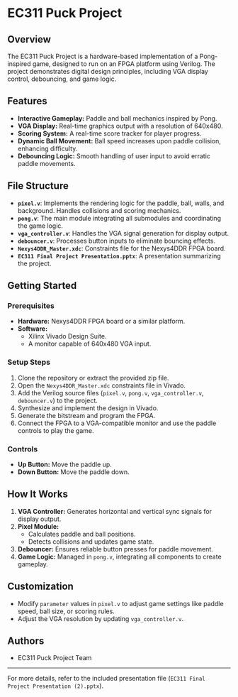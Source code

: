 
# EC311 Puck Project

## Overview
The EC311 Puck Project is a hardware-based implementation of a Pong-inspired game, designed to run on an FPGA platform using Verilog. The project demonstrates digital design principles, including VGA display control, debouncing, and game logic.

## Features
- **Interactive Gameplay:** Paddle and ball mechanics inspired by Pong.
- **VGA Display:** Real-time graphics output with a resolution of 640x480.
- **Scoring System:** A real-time score tracker for player progress.
- **Dynamic Ball Movement:** Ball speed increases upon paddle collision, enhancing difficulty.
- **Debouncing Logic:** Smooth handling of user input to avoid erratic paddle movements.

## File Structure

- **`pixel.v`**: Implements the rendering logic for the paddle, ball, walls, and background. Handles collisions and scoring mechanics.
- **`pong.v`**: The main module integrating all submodules and coordinating the game logic.
- **`vga_controller.v`**: Handles the VGA signal generation for display output.
- **`debouncer.v`**: Processes button inputs to eliminate bouncing effects.
- **`Nexys4DDR_Master.xdc`**: Constraints file for the Nexys4DDR FPGA board.
- **`EC311 Final Project Presentation.pptx`**: A presentation summarizing the project.

## Getting Started

### Prerequisites
- **Hardware:** Nexys4DDR FPGA board or a similar platform.
- **Software:**
  - Xilinx Vivado Design Suite.
  - A monitor capable of 640x480 VGA input.

### Setup Steps
1. Clone the repository or extract the provided zip file.
2. Open the `Nexys4DDR_Master.xdc` constraints file in Vivado.
3. Add the Verilog source files (`pixel.v`, `pong.v`, `vga_controller.v`, `debouncer.v`) to the project.
4. Synthesize and implement the design in Vivado.
5. Generate the bitstream and program the FPGA.
6. Connect the FPGA to a VGA-compatible monitor and use the paddle controls to play the game.

### Controls
- **Up Button:** Move the paddle up.
- **Down Button:** Move the paddle down.

## How It Works
1. **VGA Controller:** Generates horizontal and vertical sync signals for display output.
2. **Pixel Module:**
   - Calculates paddle and ball positions.
   - Detects collisions and updates game state.
3. **Debouncer:** Ensures reliable button presses for paddle movement.
4. **Game Logic:** Managed in `pong.v`, integrating all components to create gameplay.

## Customization
- Modify `parameter` values in `pixel.v` to adjust game settings like paddle speed, ball size, or scoring rules.
- Adjust the VGA resolution by updating `vga_controller.v`.

## Authors
- EC311 Puck Project Team

---

For more details, refer to the included presentation file (`EC311 Final Project Presentation (2).pptx`).
